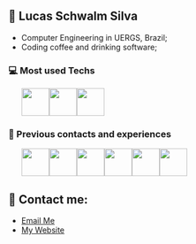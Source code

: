 ## 💜 Lucas Schwalm Silva

- Computer Engineering in UERGS, Brazil;
- Coding coffee and drinking software;

### 💻 Most used Techs
<ul style="display: flex">
  <img width="50px" height="50px" src="https://cdn.jsdelivr.net/gh/devicons/devicon@latest/icons/typescript/typescript-original.svg" />
  <img width="50px" height="50px" src="https://cdn.jsdelivr.net/gh/devicons/devicon@latest/icons/go/go-original.svg" />
  <img width="50px" height="50px" src="https://cdn.jsdelivr.net/gh/devicons/devicon@latest/icons/c/c-original.svg" />
</ul>

### 💜 Previous contacts and experiences
<ul style="display: flex">
  <img width="50px" height="50px" src="https://cdn.jsdelivr.net/gh/devicons/devicon@latest/icons/react/react-original.svg" />
  <img width="50px" height="50px" src="https://cdn.jsdelivr.net/gh/devicons/devicon@latest/icons/flutter/flutter-original.svg" />
  <img width="50px" height="50px" src="https://cdn.jsdelivr.net/gh/devicons/devicon@latest/icons/rust/rust-original.svg" />
  <img witdh="50px" height="50px" src="https://cdn.jsdelivr.net/gh/devicons/devicon@latest/icons/fedora/fedora-original.svg" />
  <img width="50px" height="50px" src="https://user-images.githubusercontent.com/25181517/117207330-263ba280-adf4-11eb-9b97-0ac5b40bc3be.png"/>
  <img width="50px" height="50px" src="https://cdn.jsdelivr.net/gh/devicons/devicon@latest/icons/java/java-original.svg" />
</ul>

## 🔗 Contact me:
- [Email Me](mailto:lucas-silva06@uergs.edu.br)
- [My Website](https://lucas-schwalm-silva.vercel.app/)
